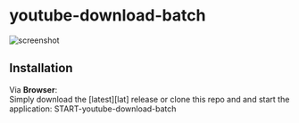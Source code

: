 # youtube-download-batch
![screenshot](http://image.prntscr.com/image/238698668bc042a7986f36dad6c95d94.png)

## Installation

Via **Browser**: <br>
Simply download the [latest][lat] release or clone this repo and and start the application: START-youtube-download-batch





